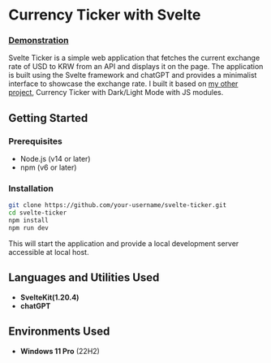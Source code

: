 # Currency Ticker with Svelte
### [Demonstration](https://currency-ticker-with-svelte.vercel.app/)

 Svelte Ticker is a simple web application that fetches the current exchange rate of USD to KRW from an API and displays it on the page. The application is built using the Svelte framework and chatGPT and provides a minimalist interface to showcase the exchange rate. I built it based on [my other project](https://github.com/jamiekimtech/Currency-Ticker-with-Dark-Light-Mode), Currency Ticker with Dark/Light Mode with JS modules.
## Getting Started

### Prerequisites

- Node.js (v14 or later)
- npm (v6 or later)

### Installation


   ```bash
   git clone https://github.com/your-username/svelte-ticker.git
   cd svelte-ticker
   npm install
   npm run dev
```
   This will start the application and provide a local development server accessible at local host.
<h2>Languages and Utilities Used</h2>

- <b>SvelteKit(1.20.4)</b><br />
- <b>chatGPT</b><br />

<h2>Environments Used </h2>

- <b>Windows 11 Pro</b> (22H2)
